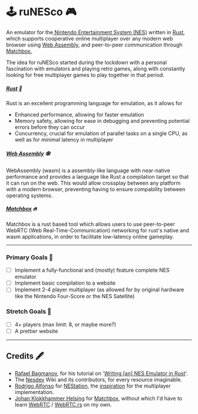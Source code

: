 # 🕹️ ruNESco 🎮

An emulator for the[ Nintendo Entertainment System (NES)](https://en.wikipedia.org/wiki/Nintendo_Entertainment_System) written in [Rust](https://www.rust-lang.org/), which supports cooperative online multiplayer over any modern web browser using [Web Assembly](https://webassembly.org/), and peer-to-peer communication through [Matchbox.](https://github.com/johanhelsing/matchbox)

The idea for ruNESco started during the lockdown with a personal fascination with emulators and playing retro games, along with constantly looking for free multiplayer games to play together in that period.
##### [Rust](https://www.rust-lang.org/) 🦀
Rust is an excellent programming language for emulation, as it allows for
- Enhanced performance, allowing for faster emulation
- Memory safety, allowing for ease in debugging and preventing potential errors before they can occur
- Concurrency, crucial for emulation of parallel tasks on a single CPU, as well as for minimal latency in multiplayer 
##### [Web Assembly](https://webassembly.org/) 🕸️
WebAssembly (wasm) is a assembly-like language with near-native performance and provides a language like Rust a compilation target so that it can run on the web. This would allow crossplay between any platform with a modern browser, preventing having to ensure compability between operating systems.
##### [Matchbox](https://github.com/johanhelsing/matchbox) 🔥
Matchbox is a rust based tool which allows users to use peer-to-peer WebRTC (Web Real-Time-Communication) networking for rust's native and wasm applications, in order to facilitate low-latency online gameplay.

---
### Primary Goals 💪
- [ ] Implement a fully-functional and (mostly) feature complete NES emulator
- [ ] Implement basic compilation to a website
- [ ] Implement 2-4 player multiplayer (as allowed for by original hardware like the Nintendo Four-Score or the NES Satellite)
### Stretch Goals 🦾
- [ ] 4+ players (max limit: 8, or maybe more?)
- [ ] A prettier website

---
## Credits 🖋️

- [Rafael Bagmanov](https://github.com/bugzmanov/), for his tutorial on '[Writing \[an\] NES Emulator in Rust](https://bugzmanov.github.io/nes_ebook/chapter_1.html)'.
- The [Nesdev](https://www.nesdev.org/wiki/Nesdev_Wiki) Wiki and its contributors, for every resource imaginable.
- [Rodrigo Alfonso](https://github.com/afska) for [NEStation](https://github.com/afska/nestation#nestation), the [inspiration](https://forums.nesdev.org/viewtopic.php?t=19090) for the multiplayer implementation.
- [Johan Klokkhammer Helsing](https://github.com/johanhelsing) for [Matchbox](https://github.com/johanhelsing/matchbox), without which I'd have to learn [WebRTC](https://webrtc.org/) / [WebRTC.rs](https://github.com/webrtc-rs/webrtc) on my own.
